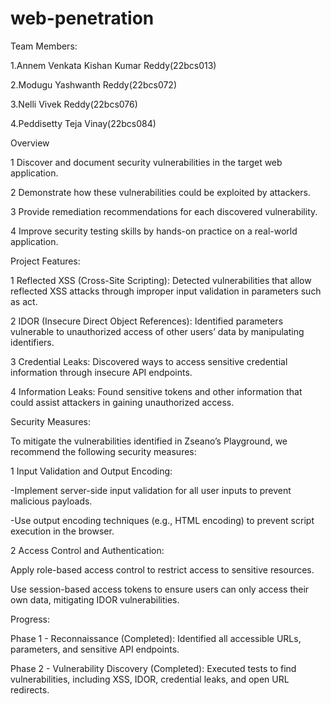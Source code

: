 # web-penetration
Team Members:<br>

1.Annem Venkata Kishan Kumar Reddy(22bcs013)<br>

2.Modugu Yashwanth Reddy(22bcs072)<br>

3.Nelli Vivek Reddy(22bcs076)<br>

4.Peddisetty Teja Vinay(22bcs084)<br>

Overview<br>

1 Discover and document security vulnerabilities in the target web application.<br>

2 Demonstrate how these vulnerabilities could be exploited by attackers.<br>

3 Provide remediation recommendations for each discovered vulnerability.<br>

4 Improve security testing skills by hands-on practice on a real-world application.<br>

Project Features:

1 Reflected XSS (Cross-Site Scripting): Detected vulnerabilities that allow reflected XSS attacks through improper input validation in parameters such as act.<br>

2 IDOR (Insecure Direct Object References): Identified parameters vulnerable to unauthorized access of other users’ data by manipulating identifiers.<br>

3 Credential Leaks: Discovered ways to access sensitive credential information through insecure API endpoints.<br>

4 Information Leaks: Found sensitive tokens and other information that could assist attackers in gaining unauthorized access.<br>

Security Measures:

To mitigate the vulnerabilities identified in Zseano’s Playground, we recommend the following security measures:

1 Input Validation and Output Encoding:<br>

   -Implement server-side input validation for all user inputs to prevent malicious payloads.<br>

   -Use output encoding techniques (e.g., HTML encoding) to prevent script execution in the browser.<br>

2 Access Control and Authentication:<br>

   Apply role-based access control to restrict access to sensitive resources.<br>

   Use session-based access tokens to ensure users can only access their own data, mitigating IDOR vulnerabilities.<br>

Progress:<br>

Phase 1 - Reconnaissance (Completed): Identified all accessible URLs, parameters, and sensitive API endpoints.<br>

Phase 2 - Vulnerability Discovery (Completed): Executed tests to find vulnerabilities, including XSS, IDOR, credential leaks, and open URL redirects.<br>

